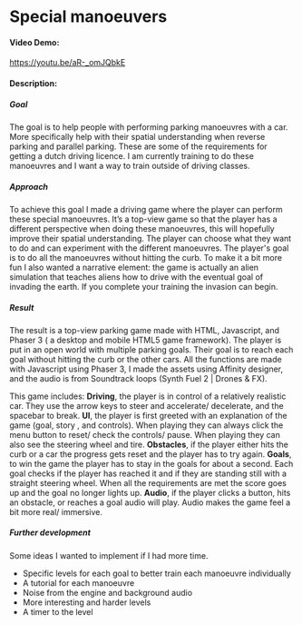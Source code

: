 # Special manoeuvers
#### Video Demo:
https://youtu.be/aR-_omJQbkE

#### Description:

##### Goal
The goal is to help people with performing parking manoeuvres with a car. More specifically help with their spatial understanding when reverse parking and parallel parking. These are some of the requirements for getting a dutch driving licence. I am currently training to do these manoeuvres and I want a way to train outside of driving classes. 

##### Approach
To achieve this goal I made a driving game where the player can perform these special manoeuvres. It’s a top-view game so that the player has a different perspective when doing these manoeuvres, this will hopefully improve their spatial understanding. The player can choose what they want to do and can experiment with the different manoeuvres. The player's goal is to do all the manoeuvres without hitting the curb. To make it a bit more fun I also wanted a narrative element: the game is actually an alien simulation that teaches aliens how to drive with the eventual goal of invading the earth. If you complete your training the invasion can begin. 

##### Result
The result is a top-view parking game made with HTML, Javascript, and Phaser 3 ( a desktop and mobile HTML5 game framework). The player is put in an open world with multiple parking goals. Their goal is to reach each goal without hitting the curb or the other cars. All the functions are made with Javascript using Phaser 3, I made the assets using Affinity designer, and the audio is from Soundtrack loops (Synth Fuel 2 | Drones & FX).

This game includes:
**Driving**, the player is in control of a relatively realistic car. They use the arrow keys to steer and accelerate/ decelerate, and the spacebar to break.
**UI**, the player is first greeted with an explanation of the game (goal, story , and controls). When playing they can always click the menu button to reset/ check the controls/ pause. When playing they can also see the steering wheel and tire.
**Obstacles**, if the player either hits the curb or a car the progress gets reset and the player has to try again.
**Goals**, to win the game the player has to stay in the goals for about a second. Each goal checks if the player has reached it and if they are standing still with a straight steering wheel. When all the requirements are met the score goes up and the goal no longer lights up.
**Audio**, if the player clicks a button, hits an obstacle, or reaches a goal audio will play. Audio makes the game feel a bit more real/ immersive.

##### Further development
Some ideas I wanted to implement if I had more time. 
-   Specific levels for each goal to better train each manoeuvre individually 
-   A tutorial for each manoeuvre
-   Noise from the engine and background audio
-   More interesting and harder levels
-   A timer to the level
